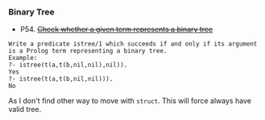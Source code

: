 ### Binary Tree

* P54. [~~Check whether a given term represents a binary tree~~](/binarytree/p54_test.go#L3) 
```
Write a predicate istree/1 which succeeds if and only if its argument is a Prolog term representing a binary tree.
Example:
?- istree(t(a,t(b,nil,nil),nil)).
Yes
?- istree(t(a,t(b,nil,nil))).
No
```

As I don't find other way to move with `struct`. This will force always have valid tree.
